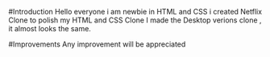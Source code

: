#Introduction 
  Hello everyone i am newbie in HTML and CSS i created Netflix Clone to polish my HTML and CSS Clone 
  I made the Desktop verions clone , it almost looks the same.

#Improvements 
  Any improvement will be appreciated 
